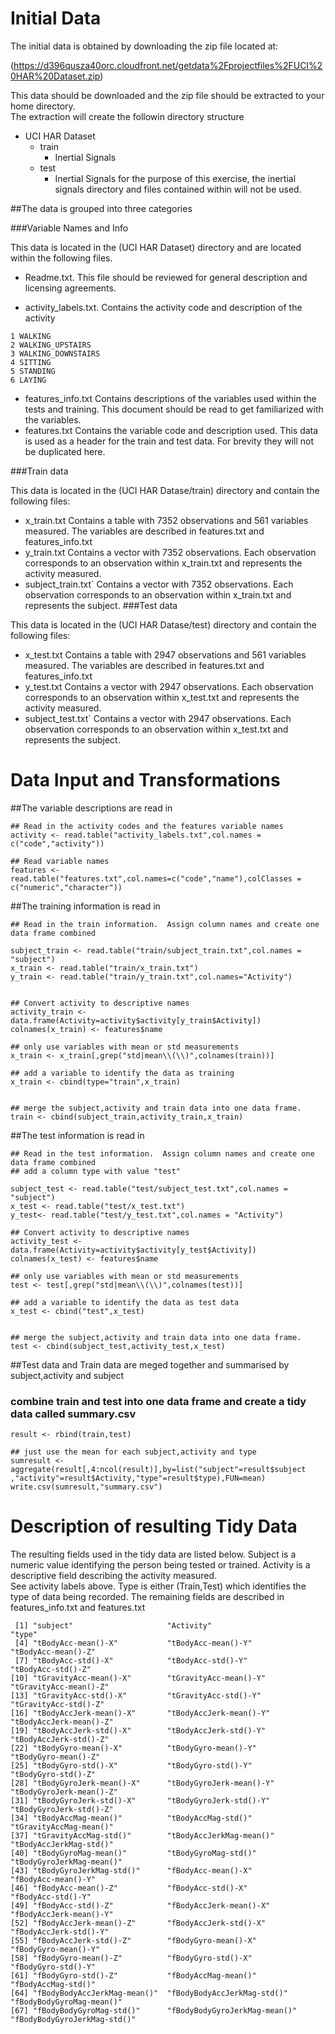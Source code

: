 # Initial Data

The initial data is obtained by downloading the zip file located at:

(https://d396qusza40orc.cloudfront.net/getdata%2Fprojectfiles%2FUCI%20HAR%20Dataset.zip)

This data should be downloaded and the zip file should be extracted to your home directory.  
The extraction will create the followin directory structure
* UCI HAR Dataset
  * train
    * Inertial Signals
  * test
    * Inertial Signals
for the purpose of this exercise, the inertial signals directory and files contained within will not be used.
	
##The data is grouped into three categories

###Variable Names and Info

  This data is located in the (UCI HAR Dataset) directory and are located within the following files.
  - Readme.txt.  This file should be reviewed for general description and licensing agreements.

  - activity_labels.txt.  Contains the activity code and description of the activity
  ```
  1 WALKING
  2 WALKING_UPSTAIRS
  3 WALKING_DOWNSTAIRS
  4 SITTING
  5 STANDING
  6 LAYING
  ```
  - features_info.txt  Contains descriptions of the variables used within the tests and training.
                       This document should be read to get familiarized with the variables.
  - features.txt  Contains the variable code and description used.  This data is used as a header for the
                  train and test data.  For brevity they will not be duplicated  here.
				
###Train data

  This data is located in the (UCI HAR Datase/train) directory and contain the following files:
  - x_train.txt   Contains a table with 7352 observations and 561 variables measured.  The variables 
                  are described in features.txt and features_info.txt
  - y_train.txt   Contains a vector with 7352 observations.  Each observation corresponds to an
                   observation within x_train.txt and represents the activity measured.			  
  - subject_train.txt`  Contains a vector with 7352 observations.  Each observation corresponds to an
                      observation within x_train.txt and represents the subject.
###Test data

  This data is located in the (UCI HAR Datase/test) directory and contain the following files:
  - x_test.txt   Contains a table with 2947 observations and 561 variables measured.  The variables 
                 are described in features.txt and features_info.txt
  - y_test.txt   Contains a vector with 2947 observations.  Each observation corresponds to an
                observation within x_test.txt and represents the activity measured.			  
  - subject_test.txt`  Contains a vector with 2947 observations.  Each observation corresponds to an
                       observation within x_test.txt and represents the subject.

# Data Input and Transformations

##The variable descriptions are read in
```
## Read in the activity codes and the features variable names
activity <- read.table("activity_labels.txt",col.names = c("code","activity"))

## Read variable names 
features <- read.table("features.txt",col.names=c("code","name"),colClasses = c("numeric","character"))
```

##The training information is read in
```
## Read in the train information.  Assign column names and create one data frame combined

subject_train <- read.table("train/subject_train.txt",col.names = "subject")
x_train <- read.table("train/x_train.txt")
y_train <- read.table("train/y_train.txt",col.names="Activity")


## Convert activity to descriptive names
activity_train <- data.frame(Activity=activity$activity[y_train$Activity])
colnames(x_train) <- features$name

## only use variables with mean or std measurements
x_train <- x_train[,grep("std|mean\\(\\)",colnames(train))]

## add a variable to identify the data as training 
x_train <- cbind(type="train",x_train)


## merge the subject,activity and train data into one data frame.
train <- cbind(subject_train,activity_train,x_train)
```

##The test information is read in
```
## Read in the test information.  Assign column names and create one data frame combined
## add a column type with value "test"

subject_test <- read.table("test/subject_test.txt",col.names = "subject")
x_test <- read.table("test/x_test.txt")
y_test<- read.table("test/y_test.txt",col.names = "Activity")

## Convert activity to descriptive names
activity_test <- data.frame(Activity=activity$activity[y_test$Activity])
colnames(x_test) <- features$name

## only use variables with mean or std measurements
test <- test[,grep("std|mean\\(\\)",colnames(test))]

## add a variable to identify the data as test data
x_test <- cbind("test",x_test)


## merge the subject,activity and train data into one data frame.
test <- cbind(subject_test,activity_test,x_test)
```

##Test data and Train data are meged together and summarised by subject,activity and subject



### combine train and test into one data frame and create a tidy data called summary.csv

```
result <- rbind(train,test)

## just use the mean for each subject,activity and type
sumresult <- aggregate(result[,4:ncol(result)],by=list("subject"=result$subject ,"activity"=result$Activity,"type"=result$type),FUN=mean)
write.csv(sumresult,"summary.csv")

```

# Description of resulting Tidy Data

The resulting fields used in the tidy data are listed below. Subject is a numeric value identifying the
person being tested or trained.  Activity is a descriptive field describing the activity measured.  
See activity labels above.  Type is either (Train,Test) which identifies the type of data being recorded.
The remaining fields are described in features_info.txt and features.txt					  
					  
```
 [1] "subject"                     "Activity"                    "type"                       
 [4] "tBodyAcc-mean()-X"           "tBodyAcc-mean()-Y"           "tBodyAcc-mean()-Z"          
 [7] "tBodyAcc-std()-X"            "tBodyAcc-std()-Y"            "tBodyAcc-std()-Z"           
[10] "tGravityAcc-mean()-X"        "tGravityAcc-mean()-Y"        "tGravityAcc-mean()-Z"       
[13] "tGravityAcc-std()-X"         "tGravityAcc-std()-Y"         "tGravityAcc-std()-Z"        
[16] "tBodyAccJerk-mean()-X"       "tBodyAccJerk-mean()-Y"       "tBodyAccJerk-mean()-Z"      
[19] "tBodyAccJerk-std()-X"        "tBodyAccJerk-std()-Y"        "tBodyAccJerk-std()-Z"       
[22] "tBodyGyro-mean()-X"          "tBodyGyro-mean()-Y"          "tBodyGyro-mean()-Z"         
[25] "tBodyGyro-std()-X"           "tBodyGyro-std()-Y"           "tBodyGyro-std()-Z"          
[28] "tBodyGyroJerk-mean()-X"      "tBodyGyroJerk-mean()-Y"      "tBodyGyroJerk-mean()-Z"     
[31] "tBodyGyroJerk-std()-X"       "tBodyGyroJerk-std()-Y"       "tBodyGyroJerk-std()-Z"      
[34] "tBodyAccMag-mean()"          "tBodyAccMag-std()"           "tGravityAccMag-mean()"      
[37] "tGravityAccMag-std()"        "tBodyAccJerkMag-mean()"      "tBodyAccJerkMag-std()"      
[40] "tBodyGyroMag-mean()"         "tBodyGyroMag-std()"          "tBodyGyroJerkMag-mean()"    
[43] "tBodyGyroJerkMag-std()"      "fBodyAcc-mean()-X"           "fBodyAcc-mean()-Y"          
[46] "fBodyAcc-mean()-Z"           "fBodyAcc-std()-X"            "fBodyAcc-std()-Y"           
[49] "fBodyAcc-std()-Z"            "fBodyAccJerk-mean()-X"       "fBodyAccJerk-mean()-Y"      
[52] "fBodyAccJerk-mean()-Z"       "fBodyAccJerk-std()-X"        "fBodyAccJerk-std()-Y"       
[55] "fBodyAccJerk-std()-Z"        "fBodyGyro-mean()-X"          "fBodyGyro-mean()-Y"         
[58] "fBodyGyro-mean()-Z"          "fBodyGyro-std()-X"           "fBodyGyro-std()-Y"          
[61] "fBodyGyro-std()-Z"           "fBodyAccMag-mean()"          "fBodyAccMag-std()"          
[64] "fBodyBodyAccJerkMag-mean()"  "fBodyBodyAccJerkMag-std()"   "fBodyBodyGyroMag-mean()"    
[67] "fBodyBodyGyroMag-std()"      "fBodyBodyGyroJerkMag-mean()" "fBodyBodyGyroJerkMag-std()" 
```